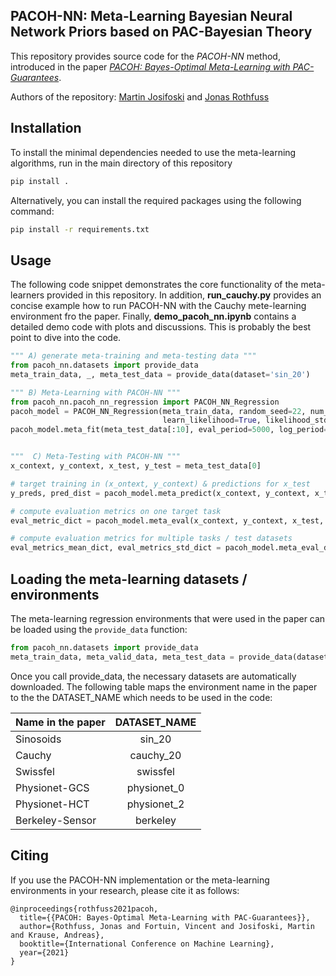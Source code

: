 ## PACOH-NN: Meta-Learning Bayesian Neural Network Priors based on PAC-Bayesian Theory
This repository provides source code for the *PACOH-NN* method, introduced in the paper [*PACOH: Bayes-Optimal Meta-Learning with PAC-Guarantees*](https://arxiv.org/abs/2002.05551).

Authors of the repository: [Martin Josifoski](https://people.epfl.ch/martin.josifoski/?lang=en) and [Jonas Rothfuss](https://las.inf.ethz.ch/people/jonas-rothfuss) 
## Installation
To install the minimal dependencies needed to use the meta-learning algorithms, run in the main directory of this repository
```bash
pip install .
``` 

Alternatively, you can install the required packages using the following command:
```bash
pip install -r requirements.txt
``` 

## Usage
The following code snippet demonstrates the core functionality of the meta-learners provided in this repository. 
In addition, **run_cauchy.py** provides an concise example how to run PACOH-NN with the Cauchy mete-learning environment fro the paper.
Finally, **demo_pacoh_nn.ipynb** contains a detailed demo code with plots and discussions. 
This is probably the best point to dive into the code.

```python
""" A) generate meta-training and meta-testing data """
from pacoh_nn.datasets import provide_data
meta_train_data, _, meta_test_data = provide_data(dataset='sin_20')

""" B) Meta-Learning with PACOH-NN """
from pacoh_nn.pacoh_nn_regression import PACOH_NN_Regression
pacoh_model = PACOH_NN_Regression(meta_train_data, random_seed=22, num_iter_meta_train=20000,
                                  learn_likelihood=True, likelihood_std=0.1)
pacoh_model.meta_fit(meta_test_data[:10], eval_period=5000, log_period=1000)


"""  C) Meta-Testing with PACOH-NN """
x_context, y_context, x_test, y_test = meta_test_data[0]

# target training in (x_ontext, y_context) & predictions for x_test
y_preds, pred_dist = pacoh_model.meta_predict(x_context, y_context, x_test)

# compute evaluation metrics on one target task
eval_metric_dict = pacoh_model.meta_eval(x_context, y_context, x_test, y_test, y_test)

# compute evaluation metrics for multiple tasks / test datasets
eval_metrics_mean_dict, eval_metrics_std_dict = pacoh_model.meta_eval_datasets(meta_test_data)
```
## Loading the meta-learning datasets / environments
The meta-learning regression environments that were used in the paper can be loaded using
 the ```provide_data``` function:
```python
from pacoh_nn.datasets import provide_data
meta_train_data, meta_valid_data, meta_test_data = provide_data(dataset=DATASET_NAME)
```
Once you call provide_data, the necessary datasets are automatically downloaded. The following table maps the environment name in the paper to the the DATASET_NAME which needs to be used in the code:

| Name in the paper        | DATASET_NAME   |
| ------------- |:-------------:|
| Sinosoids   | sin_20 | 
| Cauchy    | cauchy_20      |
| Swissfel | swissfel  |
| Physionet-GCS | physionet_0  | 
| Physionet-HCT | physionet_2  | 
| Berkeley-Sensor | berkeley  | 

## Citing
If you use the PACOH-NN implementation or the meta-learning environments in your research, please cite it as follows:

```
@inproceedings{rothfuss2021pacoh,
  title={{PACOH: Bayes-Optimal Meta-Learning with PAC-Guarantees}},
  author={Rothfuss, Jonas and Fortuin, Vincent and Josifoski, Martin and Krause, Andreas},
  booktitle={International Conference on Machine Learning},
  year={2021}
}
```
